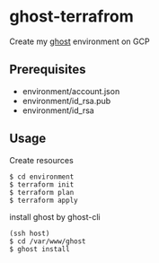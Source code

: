 # ghost-terrafrom
Create my [ghost](https://ghost.org/) environment on GCP

## Prerequisites
- environment/account.json
- environment/id_rsa.pub
- environment/id_rsa

## Usage
Create resources
```
$ cd environment
$ terraform init
$ terraform plan
$ terraform apply
```

install ghost by ghost-cli
```
(ssh host)
$ cd /var/www/ghost
$ ghost install
```

